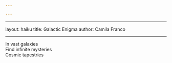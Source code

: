 ```yaml
---

---
```

---
layout: haiku
title: Galactic Enigma
author: Camila Franco

---

In vast galaxies<br>
Find infinite mysteries<br>
Cosmic tapestries<br>
